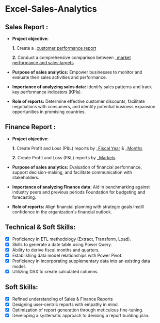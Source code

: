 # Excel-Sales-Analytics

## Sales Report :


- **Project objective:** 

    **1.** Create a _[customer performance report](https://github.com/aamiribnf/Excel-Sales-Analytics/blob/main/Customer%20Performance%20Report.pdf)

    **2.** Conduct a comprehensive comparison between _[market performance and sales targets](https://github.com/aamiribnf/Excel-Sales-Analytics/blob/main/Market%20Performance%20vs%20Target%20Report.pdf)

- **Purpose of sales analytics:** Empower businesses to monitor and evaluate their sales activities and performance.

- **Importance of analyzing sales data:** Identify sales patterns and track key performance indicators (KPIs).

- **Role of reports:** Determine effective customer discounts, facilitate negotiations with consumers, and identify potential business expansion opportunities in promising countries.


## Finance Report :

- **Project objective:** 

    **1.** Create Profit and Loss (P&L) reports by _[Fiscal Year](https://github.com/aamiribnf/Excel-Sales-Analytics/blob/main/P%26L%20Statement%20by%20Fiscal%20Year.pdf) & _[Months](https://github.com/aamiribnf/Excel-Sales-Analytics/blob/main/P%26L%20Statement%20by%20Months.pdf)

   **2.** Create Profit and Loss (P&L) reports by _[Markets](https://github.com/aamiribnf/Excel-Sales-Analytics/blob/main/P%26L%20Statement%20by%20Markets.pdf)

- **Purpose of sales analytics:** Evaluation of financial performance, support decision-making, and facilitate communication with stakeholders.

- **Importance of analyzing Finance data:** Aid in benchmarking against industry peers and previous periods Foundation for budgeting and forecasting.

- **Role of reports:** Align financial planning with strategic goals Instill confidence in the organization's financial outlook.


## Technical & Soft Skills:
- [x]	Proficiency in ETL methodology (Extract, Transform, Load).
- [x]	Skills to generate a date table using Power Query.
- [x]	Ability to derive fiscal months and quarters.
- [x]	Establishing data model relationships with Power Pivot.
- [x]	Proficiency in incorporating supplementary data into an existing data model.
- [x]	Utilizing DAX to create calculated columns.

## Soft Skills:
- [x]	Refined understanding of Sales & Finance Reports
- [x]	Designing user-centric reports with empathy in mind.
- [x]	Optimization of report generation through meticulous fine-tuning.
- [x]	Developing a systematic approach to devising a report building plan.
